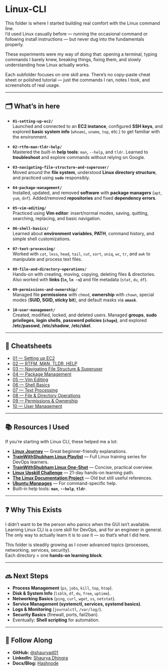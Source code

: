 # Linux-CLI

This folder is where I started building real comfort with the Linux command line.  
I’d used Linux casually before — running the occasional command or following install instructions — but never dug into the fundamentals properly.

These experiments were my way of doing that: opening a terminal, typing commands I barely knew, breaking things, fixing them, and slowly understanding how Linux actually works.

Each subfolder focuses on one skill area. There’s no copy-paste cheat sheet or polished tutorial — just the commands I ran, notes I took, and screenshots of real usage.

---

## 🗂️ What’s in here

- **`01-setting-up-ec2/`**  
  Launched and connected to an **EC2 instance**, configured **SSH keys**, and explored **basic system info** (`whoami`, `uname`, `top`, etc.) to get familiar with the environment.

- **`02-rtfm-man-tldr-help/`**  
  Mastered the built-in **help tools**: `man`, `--help`, and `tldr`. Learned to **troubleshoot** and explore commands without relying on Google.

- **`03-navigating-file-structure-and-superuser/`**  
  Moved around the **file system**, understood **Linux directory structure**, and practiced using **`sudo`** responsibly.

- **`04-package-management/`**  
  Installed, updated, and removed **software** with **package managers** (`apt`, `yum`, `dnf`). Added/removed **repositories** and fixed **dependency errors**.

- **`05-vim-editing/`**  
  Practiced using **Vim editor**: insert/normal modes, saving, quitting, searching, replacing, and basic navigation.

- **`06-shell-basics/`**  
  Learned about **environment variables**, **PATH**, command history, and simple shell customizations.

- **`07-text-processing/`**  
  Worked with `cat`, `less`, `head`, `tail`, `cut`, `sort`, `uniq`, `wc`, `tr`, and `awk` to manipulate and process text files.

- **`08-file-and-directory-operations/`**  
  Hands-on with creating, moving, copying, deleting files & directories. Also worked with **links (`ln`, `ln -s`)** and file metadata (`stat`, `du`, `df`).

- **`09-permissions-and-ownership/`**  
  Managed file **permissions** with `chmod`, **ownership** with `chown`, special modes (**SUID, SGID, sticky bit**), and default masks via **`umask`**.

- **`10-user-management/`**  
  Created, modified, locked, and deleted users. Managed **groups**, **sudo privileges**, **login shells**, **password policies (`chage`)**, and explored **/etc/passwd**, **/etc/shadow**, **/etc/skel**.

---

## 📄 Cheatsheets

- [01 — Setting up EC2](https://github.com/shauryad01/cloud-devops-journey/blob/main/linux-cli/01-setting-up-ec2/cheatsheet.md)
- [02 — RTFM, MAN, TLDR, HELP](https://github.com/shauryad01/cloud-devops-journey/blob/main/linux-cli/02-rtfm-man-tldr-help/cheatsheet.md)
- [03 — Navigating File Structure & Superuser](https://github.com/shauryad01/cloud-devops-journey/blob/main/linux-cli/03-navigating-file-structure-and-superuser/cheatsheet.md)
- [04 — Package Management](https://github.com/shauryad01/cloud-devops-journey/blob/main/linux-cli/04-package-management/cheatsheet.md)
- [05 — Vim Editing](https://github.com/shauryad01/cloud-devops-journey/blob/main/linux-cli/05-vim-editing/cheatsheet.md)
- [06 — Shell Basics](https://github.com/shauryad01/cloud-devops-journey/blob/main/linux-cli/06-shell-basics/cheatsheet.md)
- [07 — Text Processing](https://github.com/shauryad01/cloud-devops-journey/blob/main/linux-cli/07-text-processing/cheatsheet.md)
- [08 — File & Directory Operations](https://github.com/shauryad01/cloud-devops-journey/blob/main/linux-cli/08-file-and-directory-operations/cheatsheet.md)
- [09 — Permissions & Ownership](https://github.com/shauryad01/cloud-devops-journey/blob/main/linux-cli/09-permissions-and-ownership/cheatsheet.md)
- [10 — User Management](https://github.com/shauryad01/cloud-devops-journey/blob/main/linux-cli/10-user-management/cheatsheet.md)

---

## 📚 Resources I Used

If you’re starting with Linux CLI, these helped me a lot:

- **[Linux Journey](https://linuxjourney.com/)** — Great beginner-friendly explanations.
- **[TrainWithShubham Linux Playlist](https://youtube.com/playlist?list=PLlfy9GnSVerQr-Se9JRE_tZJk3OUoHCkh&si=leYXfZmXWX32phR9)** — Full Linux training series for DevOps learners.
- **[TrainWithShubham Linux One-Shot](https://youtu.be/e01GGTKmtpc?si=s4ChOBpA_TwuHsnm)** — Concise, practical overview.
- **[Linux Upskill Challenge](https://linuxupskillchallenge.org/)** — 21-day hands-on learning path.
- **[The Linux Documentation Project](https://tldp.org/)** — Old but still useful references.
- **[Ubuntu Manpages](https://manpages.ubuntu.com/)** — For command-specific help.
- Built-in help tools: **`man`**, **`--help`**, **`tldr`**.

---

## ❓ Why This Exists

I didn’t want to be the person who panics when the GUI isn’t available.  
Learning Linux CLI is a core skill for DevOps, and for an engineer in general. The only way to actually learn it is to _use_ it — so that’s what I did here.

This folder is steadily growing as I cover advanced topics (processes, networking, services, security).  
Each directory = one **hands-on learning block**.

---

## 🔜 Next Steps

- **Process Management** (`ps`, `jobs`, `kill`, `top`, `htop`).
- **Disk & System Info** (`lsblk`, `df`, `du`, `free`, `uptime`).
- **Networking Basics** (`ping`, `curl`, `wget`, `ss`, `netstat`).
- **Service Management (systemctl, services, systemd basics)**.
- **Logs & Monitoring** (`journalctl`, `/var/log/`).
- **Security Basics** (firewall, ports, fail2ban).
- Eventually: **Shell scripting** for automation.

---

## 🤝 Follow Along

- **GitHub:** [@shauryad01](https://github.com/shauryad01)
- **LinkedIn:** [Shaurya Dhingra](https://www.linkedin.com/in/shauryadhingra/)
- **Docs/Blog:** [Hashnode](https://shauryad01.hashnode.dev/)
